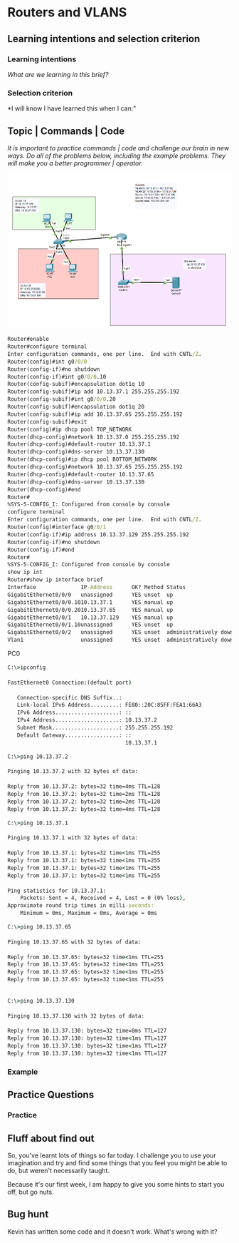 # Routers and VLANS

## Learning intentions and selection criterion

### Learning intentions

*What are we learning in this brief?*

### Selection criterion

*I will know I have learned this when I can:"

## Topic | Commands | Code

*It is important to practice commands | code and challenge our brain in new ways. Do all of the problems below, including the example problems. They will make you a better programmer | operator.*


![](img/20230815210648.png)

```cmd
Router#enable
Router#configure terminal
Enter configuration commands, one per line.  End with CNTL/Z.
Router(config)#int g0/0/0
Router(config-if)#no shutdown
Router(config-if)#int g0/0/0.10
Router(config-subif)#encapsulation dot1q 10
Router(config-subif)#ip add 10.13.37.1 255.255.255.192
Router(config-subif)#int g0/0/0.20
Router(config-subif)#encapsulation dot1q 20
Router(config-subif)#ip add 10.13.37.65 255.255.255.192
Router(config-subif)#exit
Router(config)#ip dhcp pool TOP_NETWORK
Router(dhcp-config)#network 10.13.37.0 255.255.255.192
Router(dhcp-config)#default-router 10.13.37.1
Router(dhcp-config)#dns-server 10.13.37.130
Router(dhcp-config)#ip dhcp pool BOTTOM_NETWORK
Router(dhcp-config)#network 10.13.37.65 255.255.255.192
Router(dhcp-config)#default-router 10.13.37.65
Router(dhcp-config)#dns-server 10.13.37.130
Router(dhcp-config)#end
Router#
%SYS-5-CONFIG_I: Configured from console by console
configure terminal
Enter configuration commands, one per line.  End with CNTL/Z.
Router(config)#interface g0/0/1
Router(config-if)#ip address 10.13.37.129 255.255.255.192
Router(config-if)#no shutdown
Router(config-if)#end
Router#
%SYS-5-CONFIG_I: Configured from console by console
show ip int
Router#show ip interface brief
Interface              IP-Address      OK? Method Status                Protocol 
GigabitEthernet0/0/0   unassigned      YES unset  up                    up 
GigabitEthernet0/0/0.1010.13.37.1      YES manual up                    up 
GigabitEthernet0/0/0.2010.13.37.65     YES manual up                    up 
GigabitEthernet0/0/1   10.13.37.129    YES manual up                    up 
GigabitEthernet0/0/1.10unassigned      YES unset  up                    up 
GigabitEthernet0/0/2   unassigned      YES unset  administratively down down 
Vlan1                  unassigned      YES unset  administratively down down
```

PC0

```cmd
C:\>ipconfig

FastEthernet0 Connection:(default port)

   Connection-specific DNS Suffix..: 
   Link-local IPv6 Address.........: FE80::20C:85FF:FEA1:66A3
   IPv6 Address....................: ::
   IPv4 Address....................: 10.13.37.2
   Subnet Mask.....................: 255.255.255.192
   Default Gateway.................: ::
                                     10.13.37.1
```

```cmd
C:\>ping 10.13.37.2

Pinging 10.13.37.2 with 32 bytes of data:

Reply from 10.13.37.2: bytes=32 time=4ms TTL=128
Reply from 10.13.37.2: bytes=32 time=2ms TTL=128
Reply from 10.13.37.2: bytes=32 time=2ms TTL=128
Reply from 10.13.37.2: bytes=32 time=4ms TTL=128
```


```cmd
C:\>ping 10.13.37.1

Pinging 10.13.37.1 with 32 bytes of data:

Reply from 10.13.37.1: bytes=32 time<1ms TTL=255
Reply from 10.13.37.1: bytes=32 time<1ms TTL=255
Reply from 10.13.37.1: bytes=32 time<1ms TTL=255
Reply from 10.13.37.1: bytes=32 time<1ms TTL=255

Ping statistics for 10.13.37.1:
    Packets: Sent = 4, Received = 4, Lost = 0 (0% loss),
Approximate round trip times in milli-seconds:
    Minimum = 0ms, Maximum = 0ms, Average = 0ms
```

```cmd
C:\>ping 10.13.37.65

Pinging 10.13.37.65 with 32 bytes of data:

Reply from 10.13.37.65: bytes=32 time<1ms TTL=255
Reply from 10.13.37.65: bytes=32 time<1ms TTL=255
Reply from 10.13.37.65: bytes=32 time<1ms TTL=255
Reply from 10.13.37.65: bytes=32 time<1ms TTL=255
```

```cmd

C:\>ping 10.13.37.130

Pinging 10.13.37.130 with 32 bytes of data:

Reply from 10.13.37.130: bytes=32 time=8ms TTL=127
Reply from 10.13.37.130: bytes=32 time<1ms TTL=127
Reply from 10.13.37.130: bytes=32 time<1ms TTL=127
Reply from 10.13.37.130: bytes=32 time<1ms TTL=127
```

### Example

## Practice Questions

### Practice

## Fluff about find out

So, you've learnt lots of things so far today. I challenge you to use your imagination and try and find some things that you feel you might be able to do, but weren't necessarily taught.

Because it's our first week, I am happy to give you some hints to start you off, but go nuts.

## Bug hunt

Kevin has written some code and it doesn't work. What's wrong with it?
